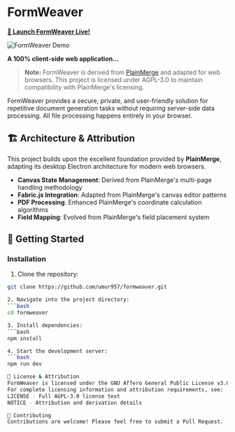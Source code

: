 # FormWeaver

**[🚀 Launch FormWeaver Live!](https://formweaver.vercel.app)**

![FormWeaver Demo](assets/demo.gif)

**A 100% client-side web application...**

> **Note:** FormWeaver is derived from [PlainMerge](https://github.com/plainlab/plainmerge) and adapted for web browsers. This project is licensed under AGPL-3.0 to maintain compatibility with PlainMerge's licensing.

FormWeaver provides a secure, private, and user-friendly solution for repetitive document generation tasks without requiring server-side data processing. All file processing happens entirely in your browser.

## 🏗️ Architecture & Attribution

This project builds upon the excellent foundation provided by **PlainMerge**, adapting its desktop Electron architecture for modern web browsers.

- **Canvas State Management**: Derived from PlainMerge's multi-page handling methodology
- **Fabric.js Integration**: Adapted from PlainMerge's canvas editor patterns
- **PDF Processing**: Enhanced PlainMerge's coordinate calculation algorithms
- **Field Mapping**: Evolved from PlainMerge's field placement system

## 🚀 Getting Started

### Installation

1. Clone the repository:
```bash
git clone https://github.com/umur957/formweaver.git

2. Navigate into the project directory:
```bash
cd formweaver

3. Install dependencies:
```bash
npm install

4. Start the development server:
```bash
npm run dev

📄 License & Attribution
FormWeaver is licensed under the GNU Affero General Public License v3.0 (AGPL-3.0).
For complete licensing information and attribution requirements, see:
LICENSE - Full AGPL-3.0 license text
NOTICE - Attribution and derivation details

🤝 Contributing
Contributions are welcome! Please feel free to submit a Pull Request.
